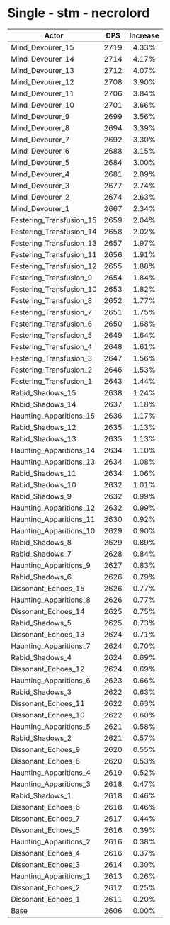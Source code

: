 # Single - stm - necrolord
| Actor | DPS | Increase |
|---|:---:|:---:|
|Mind_Devourer_15|2719|4.33%|
|Mind_Devourer_14|2714|4.17%|
|Mind_Devourer_13|2712|4.07%|
|Mind_Devourer_12|2708|3.90%|
|Mind_Devourer_11|2706|3.84%|
|Mind_Devourer_10|2701|3.66%|
|Mind_Devourer_9|2699|3.56%|
|Mind_Devourer_8|2694|3.39%|
|Mind_Devourer_7|2692|3.30%|
|Mind_Devourer_6|2688|3.15%|
|Mind_Devourer_5|2684|3.00%|
|Mind_Devourer_4|2681|2.89%|
|Mind_Devourer_3|2677|2.74%|
|Mind_Devourer_2|2674|2.63%|
|Mind_Devourer_1|2667|2.34%|
|Festering_Transfusion_15|2659|2.04%|
|Festering_Transfusion_14|2658|2.02%|
|Festering_Transfusion_13|2657|1.97%|
|Festering_Transfusion_11|2656|1.91%|
|Festering_Transfusion_12|2655|1.88%|
|Festering_Transfusion_9|2654|1.84%|
|Festering_Transfusion_10|2653|1.82%|
|Festering_Transfusion_8|2652|1.77%|
|Festering_Transfusion_7|2651|1.75%|
|Festering_Transfusion_6|2650|1.68%|
|Festering_Transfusion_5|2649|1.64%|
|Festering_Transfusion_4|2648|1.61%|
|Festering_Transfusion_3|2647|1.56%|
|Festering_Transfusion_2|2646|1.53%|
|Festering_Transfusion_1|2643|1.44%|
|Rabid_Shadows_15|2638|1.24%|
|Rabid_Shadows_14|2637|1.18%|
|Haunting_Apparitions_15|2636|1.17%|
|Rabid_Shadows_12|2635|1.13%|
|Rabid_Shadows_13|2635|1.13%|
|Haunting_Apparitions_14|2634|1.10%|
|Haunting_Apparitions_13|2634|1.08%|
|Rabid_Shadows_11|2634|1.06%|
|Rabid_Shadows_10|2632|1.01%|
|Rabid_Shadows_9|2632|0.99%|
|Haunting_Apparitions_12|2632|0.99%|
|Haunting_Apparitions_11|2630|0.92%|
|Haunting_Apparitions_10|2629|0.90%|
|Rabid_Shadows_8|2629|0.89%|
|Rabid_Shadows_7|2628|0.84%|
|Haunting_Apparitions_9|2627|0.83%|
|Rabid_Shadows_6|2626|0.79%|
|Dissonant_Echoes_15|2626|0.77%|
|Haunting_Apparitions_8|2626|0.77%|
|Dissonant_Echoes_14|2625|0.75%|
|Rabid_Shadows_5|2625|0.73%|
|Dissonant_Echoes_13|2624|0.71%|
|Haunting_Apparitions_7|2624|0.70%|
|Rabid_Shadows_4|2624|0.69%|
|Dissonant_Echoes_12|2624|0.69%|
|Haunting_Apparitions_6|2623|0.66%|
|Rabid_Shadows_3|2622|0.63%|
|Dissonant_Echoes_11|2622|0.63%|
|Dissonant_Echoes_10|2622|0.60%|
|Haunting_Apparitions_5|2621|0.58%|
|Rabid_Shadows_2|2621|0.57%|
|Dissonant_Echoes_9|2620|0.55%|
|Dissonant_Echoes_8|2620|0.53%|
|Haunting_Apparitions_4|2619|0.52%|
|Haunting_Apparitions_3|2618|0.47%|
|Rabid_Shadows_1|2618|0.46%|
|Dissonant_Echoes_6|2618|0.46%|
|Dissonant_Echoes_7|2617|0.44%|
|Dissonant_Echoes_5|2616|0.39%|
|Haunting_Apparitions_2|2616|0.38%|
|Dissonant_Echoes_4|2616|0.37%|
|Dissonant_Echoes_3|2614|0.30%|
|Haunting_Apparitions_1|2613|0.26%|
|Dissonant_Echoes_2|2612|0.25%|
|Dissonant_Echoes_1|2611|0.20%|
|Base|2606|0.00%|
